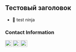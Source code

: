 ## Тестовый заголовок ##

- 🥷 test ninja


### Contact Information
[<img align="left" alt="lolsmth | telegram" width="22px" src="https://i.pinimg.com/originals/99/f0/3f/99f03fdee90d871d3d1e718c82feb8be.png">][telegram]
[<img align="left" alt="lolsmth | telegram" width="22px" src="https://image.freepik.com/icones-gratuites/vk-reproductor_318-1867.jpg">][vk]
[<img align="left" alt="lolsmth | telegram" width="22px" src="http://png-2.findicons.com/files/icons/2779/simple_icons/4096/email_4096_black.png">][email]

[telegram]: https://t.me/im2fat2move
[vk]: https://vk.com/youngsinatralv
[email]: setterinsweater@gmail.com

